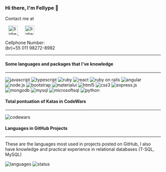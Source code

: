 <div>
    <h3>Hi there, I'm Fellype 👋</h3>
    <p>Contact me at</p>
    <a
    href="https://www.linkedin.com/in/fellype-almeida-eng-software/"
    style="margin: 10px"
    >
    <img
        src="https://raw.githubusercontent.com/linnovate/root-me/refs/heads/master/src/images/icons/linkedin.ico"
        alt="linkedin icon"
        width="30px"
        marginRight="24px"
    />
    </a>
    <a href="mailto:fellype.ads@gmail.com" style="margin: 10px">
    <img
        src="https://upload.wikimedia.org/wikipedia/commons/thumb/7/7e/Gmail_icon_%282020%29.svg/512px-Gmail_icon_%282020%29.svg.png"
        alt="linkedin icon"
        width="30px"
    />
    </a>
    <p>
    Cellphone Number: <br />
    (br)+55 011 98272-8982
    </p>
    <hr />
    <h4>Some languages and packages that I've knowledge</h4>
    <hr />
    <img
    src="https://img.shields.io/badge/-JavaScript-black?style=for-the-badge&logo=javascript"
    alt="javascript"
    />
    <img
    src="https://img.shields.io/badge/-typescript-black?style=for-the-badge&logo=typescript"
    alt="typescript"
    />
    <img
    src="https://img.shields.io/badge/-ruby-black?style=for-the-badge&logo=ruby"
    alt="ruby"
    />
    <img
    src="https://img.shields.io/badge/-react-black?style=for-the-badge&logo=react"
    alt="react"
    />
    <img
    src="https://img.shields.io/badge/-rubyOnRails-black?style=for-the-badge&logo=rubyOnRails"
    alt="ruby on rails"
    />
    <img
    src="https://img.shields.io/badge/-angular-black?style=for-the-badge&logo=angular"
    alt="angular"
    />
    <img
    src="https://img.shields.io/badge/-node.js-black?style=for-the-badge&logo=node.js"
    alt="node.js"
    />
    <img
    src="https://img.shields.io/badge/-bootstrap-black?style=for-the-badge&logo=bootstrap"
    alt="bootstrap"
    />
    <img
    src="https://img.shields.io/badge/-materialui-black?style=for-the-badge&logo=materialui"
    alt="materialui"
    />
    <img
    src="https://img.shields.io/badge/-html5-black?style=for-the-badge&logo=html5"
    alt="html5"
    />
    <img
    src="https://img.shields.io/badge/-css3-black?style=for-the-badge&logo=css3"
    alt="css3"
    />
    <img
    src="https://img.shields.io/badge/-express-black?style=for-the-badge&logo=express"
    alt="express.js"
    />
    <img
    src="https://img.shields.io/badge/-mongodb-black?style=for-the-badge&logo=mongodb"
    alt="mongodb"
    />
    <img
    src="https://img.shields.io/badge/-mysql-black?style=for-the-badge&logo=mysql"
    alt="mysql"
    />
    <img
    src="https://img.shields.io/badge/-microsoft sql-black?style=for-the-badge&logo=microsoft"
    alt="microsoftsql"
    />
    <img
    src="https://img.shields.io/badge/-python-black?style=for-the-badge&logo=python"
    alt="python"
    />
    <h4>Total pontuation of Katas in CodeWars</h4>
    <hr />
    <img
    src="https://www.codewars.com/users/Fellype.Queiroz/badges/large"
    alt="codewars"
    />
    <h4>Languages in GitHub Projects</h4>
    <hr />
    <p>
    These are the languages most used in projects posted on GitHub, I also
    have knowledge and practical experience in relational databases (T-SQL,
    MySQL)
    </p>
    <div>
    <img
        src="https://github-readme-stats.vercel.app/api/top-langs/?username=fellypeq&theme=dark"
        alt="languages"
    />
    <img
        src="https://github-readme-stats.vercel.app/api?username=fellypeq&show_icons=true&theme=dark"
        alt="status"
    />
    </div>
</div>

<!--
**FellypeQ/fellypeq** is a ✨ _special_ ✨ repository because its `README.md` (this file) appears on your GitHub profile.

Here are some ideas to get you started:

- 🔭 I’m currently working on ...
- 🌱 I’m currently learning ...
- 👯 I’m looking to collaborate on ...
- 🤔 I’m looking for help with ...
- 💬 Ask me about ...
- 📫 How to reach me: ...
- 😄 Pronouns: ...
- ⚡ Fun fact: ...
  -->
